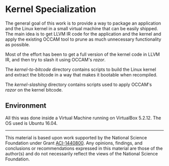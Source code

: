 # Kernel Specialization

The general goal of this work is to provide a way to package an application and the Linux kernel in a small virtual machine that can be easily shipped. The main idea is to get LLVM IR code for the application and the kernel and apply the existing OCCAM tool to prune as much unnecessary functionality as possible. 

Most of the effort has been to get a full version of the kernel code in LLVM IR, and then try to slash it using OCCAM's _razor_.

The _kernel-to-bitcode_ directory contains scripts to build the Linux kernel and extract the bitcode in a way that makes it bootable when recompiled.

The _kernel-slashing_ directory contains scripts used to apply OCCAM's _razor_ on the kernel bitcode.

## Environment
All this was done inside a Virtual Machine running on VirtualBox 5.2.12. The OS used is Ubuntu 16.04.

---

This material is based upon work supported by the National Science Foundation under Grant [ACI-1440800](http://www.nsf.gov/awardsearch/showAward?AWD_ID=1440800). Any opinions, findings, and conclusions or recommendations expressed in this material are those of the author(s) and do not necessarily reflect the views of the National Science Foundation.
